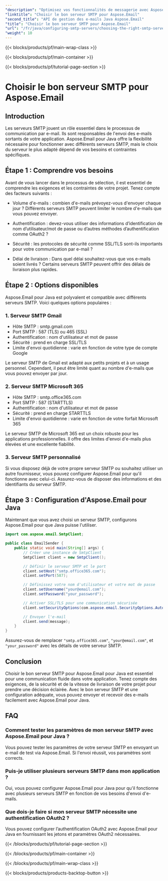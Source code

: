 ```yaml
---
"description": "Optimisez vos fonctionnalités de messagerie avec Aspose.Email pour Java. Apprenez à choisir le bon serveur SMTP et à envoyer des e-mails en toute simplicité."
"linktitle": "Choisir le bon serveur SMTP pour Aspose.Email"
"second_title": "API de gestion des e-mails Java Aspose.Email"
"title": "Choisir le bon serveur SMTP pour Aspose.Email"
"url": "/fr/java/configuring-smtp-servers/choosing-the-right-smtp-server/"
"weight": 10
---
```


{{< blocks/products/pf/main-wrap-class >}}

{{< blocks/products/pf/main-container >}}

{{< blocks/products/pf/tutorial-page-section >}}

# Choisir le bon serveur SMTP pour Aspose.Email


## Introduction

Les serveurs SMTP jouent un rôle essentiel dans le processus de communication par e-mail. Ils sont responsables de l'envoi des e-mails sortants de votre application. Aspose.Email pour Java offre la flexibilité nécessaire pour fonctionner avec différents serveurs SMTP, mais le choix du serveur le plus adapté dépend de vos besoins et contraintes spécifiques.

## Étape 1 : Comprendre vos besoins

Avant de vous lancer dans le processus de sélection, il est essentiel de comprendre les exigences et les contraintes de votre projet. Tenez compte des facteurs suivants :

- Volume d'e-mails : combien d'e-mails prévoyez-vous d'envoyer chaque jour ? Différents serveurs SMTP peuvent limiter le nombre d'e-mails que vous pouvez envoyer.

- Authentification : devez-vous utiliser des informations d’identification de nom d’utilisateur/mot de passe ou d’autres méthodes d’authentification comme OAuth2 ?

- Sécurité : les protocoles de sécurité comme SSL/TLS sont-ils importants pour votre communication par e-mail ?

- Délai de livraison : Dans quel délai souhaitez-vous que vos e-mails soient livrés ? Certains serveurs SMTP peuvent offrir des délais de livraison plus rapides.

## Étape 2 : Options disponibles

Aspose.Email pour Java est polyvalent et compatible avec différents serveurs SMTP. Voici quelques options populaires :

### 1. Serveur SMTP Gmail

- Hôte SMTP : smtp.gmail.com
- Port SMTP : 587 (TLS) ou 465 (SSL)
- Authentification : nom d'utilisateur et mot de passe
- Sécurité : prend en charge SSL/TLS
- Limite d'envoi quotidienne : varie en fonction de votre type de compte Google

Le serveur SMTP de Gmail est adapté aux petits projets et à un usage personnel. Cependant, il peut être limité quant au nombre d'e-mails que vous pouvez envoyer par jour.

### 2. Serveur SMTP Microsoft 365

- Hôte SMTP : smtp.office365.com
- Port SMTP : 587 (STARTTLS)
- Authentification : nom d'utilisateur et mot de passe
- Sécurité : prend en charge STARTTLS
- Limite d'envoi quotidienne : varie en fonction de votre forfait Microsoft 365

Le serveur SMTP de Microsoft 365 est un choix robuste pour les applications professionnelles. Il offre des limites d'envoi d'e-mails plus élevées et une excellente fiabilité.

### 3. Serveur SMTP personnalisé

Si vous disposez déjà de votre propre serveur SMTP ou souhaitez utiliser un autre fournisseur, vous pouvez configurer Aspose.Email pour qu'il fonctionne avec celui-ci. Assurez-vous de disposer des informations et des identifiants du serveur SMTP.

## Étape 3 : Configuration d'Aspose.Email pour Java

Maintenant que vous avez choisi un serveur SMTP, configurons Aspose.Email pour que Java puisse l'utiliser.

```java
import com.aspose.email.SmtpClient;

public class EmailSender {
    public static void main(String[] args) {
        // Créer une instance de SmtpClient
        SmtpClient client = new SmtpClient();

        // Définir le serveur SMTP et le port
        client.setHost("smtp.office365.com");
        client.setPort(587);

        // Définissez votre nom d'utilisateur et votre mot de passe
        client.setUsername("your@email.com");
        client.setPassword("your_password");

        // Activer SSL/TLS pour une communication sécurisée
        client.setSecurityOptions(com.aspose.email.SecurityOptions.Auto);

        // Envoyer l'e-mail
        client.send(message);
    }
}
```

Assurez-vous de remplacer `"smtp.office365.com"`, `"your@email.com"`, et `"your_password"` avec les détails de votre serveur SMTP.

## Conclusion

Choisir le bon serveur SMTP pour Aspose.Email pour Java est essentiel pour une communication fluide dans votre application. Tenez compte des exigences, de la sécurité et de la vitesse de livraison de votre projet pour prendre une décision éclairée. Avec le bon serveur SMTP et une configuration adéquate, vous pouvez envoyer et recevoir des e-mails facilement avec Aspose.Email pour Java.

## FAQ

### Comment tester les paramètres de mon serveur SMTP avec Aspose.Email pour Java ?

Vous pouvez tester les paramètres de votre serveur SMTP en envoyant un e-mail de test via Aspose.Email. Si l'envoi réussit, vos paramètres sont corrects.

### Puis-je utiliser plusieurs serveurs SMTP dans mon application ?

Oui, vous pouvez configurer Aspose.Email pour Java pour qu'il fonctionne avec plusieurs serveurs SMTP en fonction de vos besoins d'envoi d'e-mails.

### Que dois-je faire si mon serveur SMTP nécessite une authentification OAuth2 ?

Vous pouvez configurer l’authentification OAuth2 avec Aspose.Email pour Java en fournissant les jetons et paramètres OAuth2 nécessaires.

{{< /blocks/products/pf/tutorial-page-section >}}

{{< /blocks/products/pf/main-container >}}

{{< /blocks/products/pf/main-wrap-class >}}

{{< blocks/products/products-backtop-button >}}